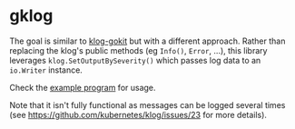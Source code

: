 # gklog

The goal is similar to [klog-gokit](https://github.com/simonpasquier/klog-gokit) but with a different approach. Rather than replacing the klog's public methods (eg `Info()`, `Error`, ...), this library leverages `klog.SetOutputBySeverity()` which passes log data to an `io.Writer` instance.

Check the [example program](https://github.com/simonpasquier/gklog/blob/master/examples/main.go) for usage.

Note that it isn't fully functional as messages can be logged several times (see https://github.com/kubernetes/klog/issues/23 for more details).
